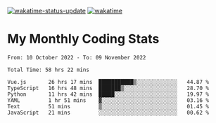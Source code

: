 [![wakatime-status-update](https://github.com/noopurphalak/noopurphalak/workflows/wakatime-status-update/badge.svg)](https://github.com/noopurphalak/noopurphalak/actions/workflows/main.yml)
[![wakatime](https://wakatime.com/badge/user/80ace140-ef40-4fdd-b8ed-f3be3d2e1aea.svg)](https://wakatime.com/@80ace140-ef40-4fdd-b8ed-f3be3d2e1aea)

# My Monthly Coding Stats

<!--START_SECTION:waka-->

```text
From: 10 October 2022 - To: 09 November 2022

Total Time: 58 hrs 22 mins

Vue.js       26 hrs 17 mins  ███████████▒░░░░░░░░░░░░░   44.87 %
TypeScript   16 hrs 48 mins  ███████▒░░░░░░░░░░░░░░░░░   28.70 %
Python       11 hrs 42 mins  █████░░░░░░░░░░░░░░░░░░░░   19.97 %
YAML         1 hr 51 mins    ▓░░░░░░░░░░░░░░░░░░░░░░░░   03.16 %
Text         51 mins         ▒░░░░░░░░░░░░░░░░░░░░░░░░   01.45 %
JavaScript   21 mins         ░░░░░░░░░░░░░░░░░░░░░░░░░   00.62 %
```

<!--END_SECTION:waka-->
